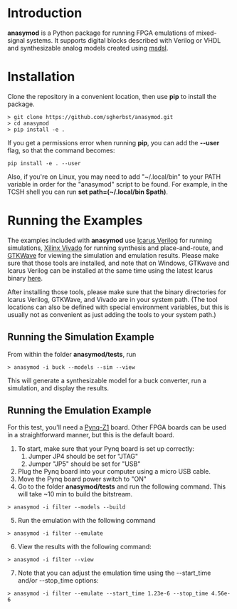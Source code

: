 # Introduction

**anasymod** is a Python package for running FPGA emulations of mixed-signal systems.  It supports digital blocks described with Verilog or VHDL and synthesizable analog models created using [msdsl](https://github.com/sgherbst/msdsl).

# Installation

Clone the repository in a convenient location, then use **pip** to install the package.
```shell
> git clone https://github.com/sgherbst/anasymod.git
> cd anasymod
> pip install -e .
```

If you get a permissions error when running **pip**, you can add the **--user** flag, so that the command becomes:
```shell
pip install -e . --user
```

Also, if you're on Linux, you may need to add "\~/.local/bin" to your PATH variable in order for the "anasymod" script to be found.  For example, in the TCSH shell you can run **set path=(\~/.local/bin $path)**. 

# Running the Examples

The examples included with **anasymod** use [Icarus Verilog](http://iverilog.icarus.com) for running simulations, [Xilinx Vivado](https://www.xilinx.com/products/design-tools/vivado.html) for running synthesis and place-and-route, and [GTKWave](http://gtkwave.sourceforge.net) for viewing the simulation and emulation results.  Please make sure that those tools are installed, and note that on Windows, GTKwave and Icarus Verilog can be installed at the same time using the latest Icarus binary [here](http://bleyer.org/icarus/).

After installing those tools, please make sure that the binary directories for Icarus Verilog, GTKWave, and Vivado are in your system path.  (The tool locations can also be defined with special environment variables, but this is usually not as convenient as just adding the tools to your system path.)

## Running the Simulation Example

From within the folder **anasymod/tests**, run

```shell
> anasymod -i buck --models --sim --view
```

This will generate a synthesizable model for a buck converter, run a simulation, and display the results.

## Running the Emulation Example

For this test, you'll need a [Pynq-Z1](https://store.digilentinc.com/pynq-z1-python-productivity-for-zynq-7000-arm-fpga-soc/) board.  Other FPGA boards can be used in a straightforward manner, but this is the default board.

1. To start, make sure that your Pynq board is set up correctly:
    1. Jumper JP4 should be set for "JTAG"
    2. Jumper "JP5" should be set for "USB"
2. Plug the Pynq board into your computer using a micro USB cable.
3. Move the Pynq board power switch to "ON"
4. Go to the folder **anasymod/tests** and run the following command.  This will take ~10 min to build the bitstream.
```shell
> anasymod -i filter --models --build
```
5. Run the emulation with the following command
```shell
> anasymod -i filter --emulate
```
6. View the results with the following command:
```shell
> anasymod -i filter --view
```
7. Note that you can adjust the emulation time using the --start_time and/or --stop_time options:
```shell
> anasymod -i filter --emulate --start_time 1.23e-6 --stop_time 4.56e-6
```
